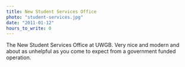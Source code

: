 ```yaml
---
title: New Student Services Office
photo: "student-services.jpg"
date: "2011-01-12"
hours_to_write: 0
---
```


The New Student Services Office at UWGB. Very nice and modern and about as unhelpful as you come to expect from a government funded operation.
